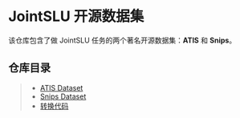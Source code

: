 # JointSLU 开源数据集

该仓库包含了做 JointSLU 任务的两个著名开源数据集：**ATIS** 和 **Snips**。

## 仓库目录

> + [ATIS Dataset](https://github.com/LiePleased/JointSLU-Data/tree/master/formal_atis)
> + [Snips Dataset](https://github.com/LiePleased/JointSLU-Data/tree/master/formal_snips)
> + [转换代码](https://github.com/LiePleased/JointSLU-Data/blob/master/trans.py)
